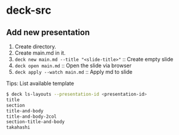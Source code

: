 # deck-src

## Add new presentation

1. Create directory.
2. Create main.md in it.
3. `deck new main.md --title "<slide-title>"` :: Create empty slide
4. `deck open main.md` :: Open the slide via browser
4. `deck apply --watch main.md` :: Apply md to slide

Tips: List available template

```sh
$ deck ls-layouts --presentation-id <presentation-id>
title
section
title-and-body
title-and-body-2col
section-title-and-body
takahashi
```
